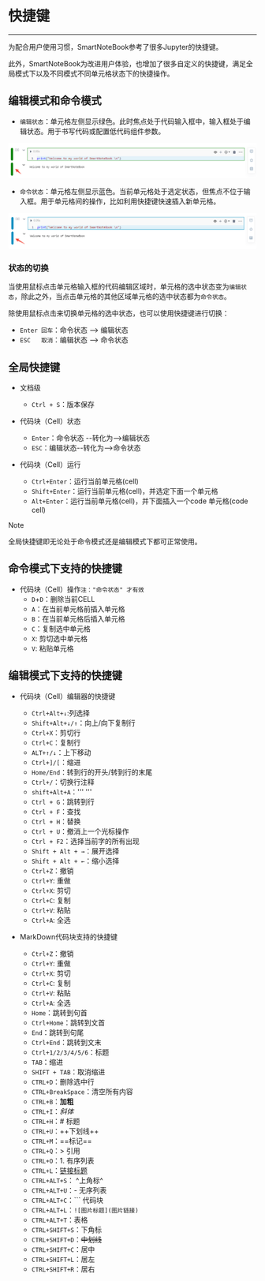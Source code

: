 # 快捷键
---
为配合用户使用习惯，SmartNoteBook参考了很多Jupyter的快捷键。

此外，SmartNoteBook为改进用户体验，也增加了很多自定义的快捷键，满足全局模式下以及不同模式不同单元格状态下的快捷操作。

## 编辑模式和命令模式

- `编辑状态`：单元格左侧显示绿色。此时焦点处于代码输入框中，输入框处于编辑状态。用于书写代码或配置低代码组件参数。

![图 8](../images/edittyle.png)  

- `命令状态`：单元格左侧显示蓝色。当前单元格处于选定状态，但焦点不位于输入框。用于单元格间的操作，比如利用快捷键快速插入新单元格。

![图 9](../images/order.png)  

 ### 状态的切换

 当使用鼠标点击单元格输入框的代码编辑区域时，单元格的选中状态变为`编辑状态`，除此之外，当点击单元格的其他区域单元格的选中状态都为`命令状态`。
 
 除使用鼠标点击来切换单元格的选中状态，也可以使用快捷键进行切换：

* `Enter 回车`：命令状态 --> 编辑状态
* `ESC   取消`：编辑状态 --> 命令状态

## 全局快捷键

* 文档级
  * `Ctrl + S`：版本保存
  
* 代码块（Cell）状态
  * `Enter`：命令状态 --转化为--&gt;编辑状态
  * `ESC`：编辑状态--转化为--&gt;命令状态
  
  
* 代码块（Cell）运行
  * `Ctrl+Enter`：运行当前单元格(cell) 
  * `Shift+Enter`：运行当前单元格(cell)，并选定下面一个单元格 
  * `Alt+Enter`：运行当前单元格(cell)，并下面插入一个code 单元格(code cell) 
  
> [!NOTE]
> 全局快捷键即无论处于命令模式还是编辑模式下都可正常使用。

## 命令模式下支持的快捷键

* 代码块（Cell）操作`注："命令状态" 才有效`
  * `D`+`D`：删除当前CELL
  * `A`：在当前单元格前插入单元格
  * `B`：在当前单元格后插入单元格
  * `C`：复制选中单元格
  * `X`: 剪切选中单元格
  * `V`: 粘贴单元格


## 编辑模式下支持的快捷键

* 代码块（Cell）编辑器的快捷键
  * `Ctrl+Alt+↓`:列选择
  * `Shift+Alt+↓/↑`：向上/向下复制行
  * `Ctrl+X`：剪切行
  * `Ctrl+C`：复制行
  * `ALT+↑/↓`：上下移动
  * `Ctrl+]/[`：缩进
  * `Home/End`：转到行的开头/转到行的末尾
  * `Ctrl+/`：切换行注释
  * `shift+Alt+A`：''' '''
  * `Ctrl + G`：跳转到行
  * `Ctrl + F`：查找
  * `Ctrl + H`：替换
  * `Ctrl + U`：撤消上一个光标操作
  * `Ctrl + F2`：选择当前字的所有出现
  * `Shift + Alt + →`：展开选择
  * `Shift + Alt + ←`：缩小选择
  * `Ctrl+Z`：撤销
  * `Ctrl+Y`: 重做
  * `Ctrl+X`: 剪切
  * `Ctrl+C`: 复制
  * `Ctrl+V`: 粘贴
  * `Ctrl+A`: 全选


* MarkDown代码块支持的快捷键
  
  * `Ctrl+Z`：撤销
  * `Ctrl+Y`: 重做
  * `Ctrl+X`: 剪切
  * `Ctrl+C`: 复制
  * `Ctrl+V`: 粘贴
  * `Ctrl+A`: 全选
  * `Home`：跳转到句首
  * `Ctrl+Home`：跳转到文首
  * `End`：跳转到句尾
  * `Ctrl+End`：跳转到文末
  * `Ctrl+1/2/3/4/5/6`：标题      
  * `TAB`：缩进
  * `SHIFT + TAB`：取消缩进
  * `CTRL+D`：删除选中行
  * `CTRL+BreakSpace`：清空所有内容
  * `CTRL+B`：**加粗**
  * `CTRL+I`：*斜体*
  * `CTRL+H`：# 标题
  * `CTRL+U`：++下划线++
  * `CTRL+M`：==标记==
  * `CTRL+Q`：> 引用
  * `CTRL+O`：1. 有序列表
  * `CTRL+L`：[链接标题](链接地址)
  * `CTRL+ALT+S`：	^上角标^
  * `CTRL+ALT+U`：- 无序列表
  * `CTRL+ALT+C`：``` 代码块
  * `CTRL+ALT+L`：`![图片标题](图片链接)`
  * `CTRL+ALT+T`：表格
  * `CTRL+SHIFT+S`：下角标
  * `CTRL+SHIFT+D`：~~中划线~~
  * `CTRL+SHIFT+C`：居中
  * `CTRL+SHIFT+L`：居左
  * `CTRL+SHIFT+R`：居右


